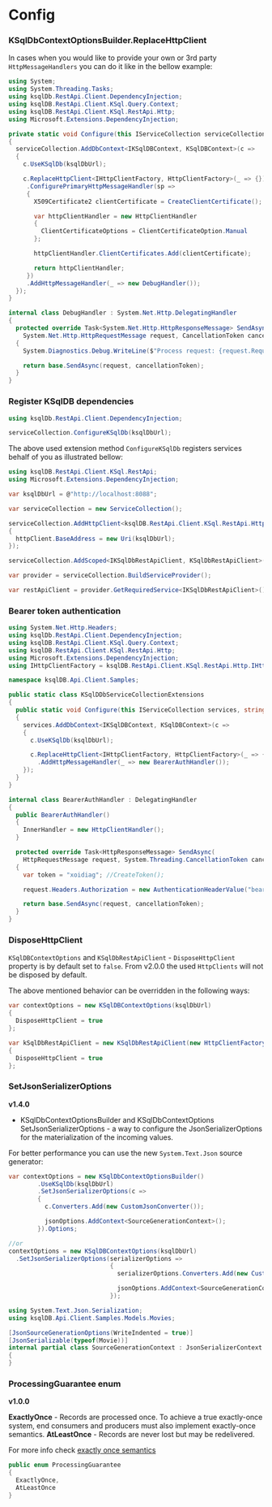 # Config

### KSqlDbContextOptionsBuilder.ReplaceHttpClient
In cases when you would like to provide your own or 3rd party `HttpMessageHandlers` you can do it like in the bellow example:

```C#
using System;
using System.Threading.Tasks;
using ksqlDb.RestApi.Client.DependencyInjection;
using ksqlDB.RestApi.Client.KSql.Query.Context;
using ksqlDB.RestApi.Client.KSql.RestApi.Http;
using Microsoft.Extensions.DependencyInjection;

private static void Configure(this IServiceCollection serviceCollection, string ksqlDbUrl)
{
  serviceCollection.AddDbContext<IKSqlDBContext, KSqlDBContext>(c =>
  {
    c.UseKSqlDb(ksqlDbUrl);

    c.ReplaceHttpClient<IHttpClientFactory, HttpClientFactory>(_ => {})
     .ConfigurePrimaryHttpMessageHandler(sp =>
     {
       X509Certificate2 clientCertificate = CreateClientCertificate();

       var httpClientHandler = new HttpClientHandler
       {
         ClientCertificateOptions = ClientCertificateOption.Manual
       };

       httpClientHandler.ClientCertificates.Add(clientCertificate);

       return httpClientHandler;
     })
     .AddHttpMessageHandler(_ => new DebugHandler());
  });
}

internal class DebugHandler : System.Net.Http.DelegatingHandler
{
  protected override Task<System.Net.Http.HttpResponseMessage> SendAsync(
    System.Net.Http.HttpRequestMessage request, CancellationToken cancellationToken)
  {
    System.Diagnostics.Debug.WriteLine($"Process request: {request.RequestUri}");

    return base.SendAsync(request, cancellationToken);
  }
}
```

### Register KSqlDB dependencies

```C#
using ksqlDb.RestApi.Client.DependencyInjection;

serviceCollection.ConfigureKSqlDb(ksqlDbUrl);
```

The above used extension method `ConfigureKSqlDb` registers services behalf of you as illustrated bellow:

```C#
using ksqlDB.RestApi.Client.KSql.RestApi;
using Microsoft.Extensions.DependencyInjection;

var ksqlDbUrl = @"http://localhost:8088";

var serviceCollection = new ServiceCollection();

serviceCollection.AddHttpClient<ksqlDB.RestApi.Client.KSql.RestApi.Http.IHttpClientFactory, ksqlDB.RestApi.Client.KSql.RestApi.Http.HttpClientFactory>(httpClient =>
{
  httpClient.BaseAddress = new Uri(ksqlDbUrl);
});

serviceCollection.AddScoped<IKSqlDbRestApiClient, KSqlDbRestApiClient>();

var provider = serviceCollection.BuildServiceProvider();

var restApiClient = provider.GetRequiredService<IKSqlDbRestApiClient>();
```

### Bearer token authentication

```C#
using System.Net.Http.Headers;
using ksqlDb.RestApi.Client.DependencyInjection;
using ksqlDB.RestApi.Client.KSql.Query.Context;
using ksqlDB.RestApi.Client.KSql.RestApi.Http;
using Microsoft.Extensions.DependencyInjection;
using IHttpClientFactory = ksqlDB.RestApi.Client.KSql.RestApi.Http.IHttpClientFactory;

namespace ksqlDB.Api.Client.Samples;

public static class KSqlDDbServiceCollectionExtensions
{
  public static void Configure(this IServiceCollection services, string ksqlDbUrl)
  {
    services.AddDbContext<IKSqlDBContext, KSqlDBContext>(c =>
    {
      c.UseKSqlDb(ksqlDbUrl);

      c.ReplaceHttpClient<IHttpClientFactory, HttpClientFactory>(_ => { })
        .AddHttpMessageHandler(_ => new BearerAuthHandler());
    });
  }
}

internal class BearerAuthHandler : DelegatingHandler
{
  public BearerAuthHandler()
  {
    InnerHandler = new HttpClientHandler();
  }

  protected override Task<HttpResponseMessage> SendAsync(
    HttpRequestMessage request, System.Threading.CancellationToken cancellationToken)
  {
    var token = "xoidiag"; //CreateToken();

    request.Headers.Authorization = new AuthenticationHeaderValue("bearer", token);

    return base.SendAsync(request, cancellationToken);
  }
}

```

### DisposeHttpClient
`KSqlDBContextOptions` and `KSqlDbRestApiClient` - `DisposeHttpClient` property is by default set to `false`. From v2.0.0 the used `HttpClients` will not be disposed by default.

The above mentioned behavior can be overridden in the following ways:
```C#
var contextOptions = new KSqlDBContextOptions(ksqlDbUrl)
{
  DisposeHttpClient = true
};
```

```C#
var kSqlDbRestApiClient = new KSqlDbRestApiClient(new HttpClientFactory(new Uri(ksqlDbUrl)))
{
  DisposeHttpClient = true
};
```

### SetJsonSerializerOptions
**v1.4.0**

- KSqlDbContextOptionsBuilder and KSqlDbContextOptions SetJsonSerializerOptions - a way to configure the JsonSerializerOptions for the materialization of the incoming values.

For better performance you can use the new `System.Text.Json` source generator:

```C#
var contextOptions = new KSqlDbContextOptionsBuilder()
        .UseKSqlDb(ksqlDbUrl)
        .SetJsonSerializerOptions(c =>
        {
          c.Converters.Add(new CustomJsonConverter());

          jsonOptions.AddContext<SourceGenerationContext>();
        }).Options;

//or
contextOptions = new KSqlDBContextOptions(ksqlDbUrl)
  .SetJsonSerializerOptions(serializerOptions =>
                            {
                              serializerOptions.Converters.Add(new CustomJsonConverter());

                              jsonOptions.AddContext<SourceGenerationContext>();
                            });
```

```C#
using System.Text.Json.Serialization;
using ksqlDB.Api.Client.Samples.Models.Movies;

[JsonSourceGenerationOptions(WriteIndented = true)]
[JsonSerializable(typeof(Movie))]
internal partial class SourceGenerationContext : JsonSerializerContext
{
}
```

### ProcessingGuarantee enum
**v1.0.0**

**ExactlyOnce** - Records are processed once. To achieve a true exactly-once system, end consumers and producers must also implement exactly-once semantics.
**AtLeastOnce** - Records are never lost but may be redelivered.

For more info check [exactly once semantics](https://docs.ksqldb.io/en/latest/operate-and-deploy/exactly-once-semantics/)

```C#
public enum ProcessingGuarantee
{
  ExactlyOnce,
  AtLeastOnce
}
```

